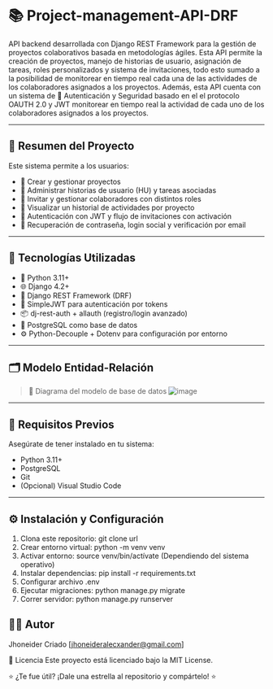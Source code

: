 # 📚 Project-management-API-DRF

API backend desarrollada con Django REST Framework para la gestión de proyectos colaborativos basada en metodologías ágiles. Esta API permite la creación de proyectos, manejo de historias de usuario, asignación de tareas, roles personalizados y sistema de invitaciones, todo esto sumado a la posibilidad de monitorear en tiempo real cada una de las actividades de los colaboradores asignados a los proyectos. Además, esta API cuenta con un sistema de 🔐 Autenticación y Seguridad basado en el el protocolo OAUTH 2.0 y JWT
 monitorear en tiempo real la actividad de cada uno de los colaboradores asignados a los proyectos.

---

## 🧾 Resumen del Proyecto

Este sistema permite a los usuarios:

- 📁 Crear y gestionar proyectos
- 🧩 Administrar historias de usuario (HU) y tareas asociadas
- 👥 Invitar y gestionar colaboradores con distintos roles
- 📜 Visualizar un historial de actividades por proyecto
- 🔐 Autenticación con JWT y flujo de invitaciones con activación
- 🔑 Recuperación de contraseña, login social y verificación por email

---

## 🚀 Tecnologías Utilizadas

- 🐍 Python 3.11+
- 🌐 Django 4.2+
- 🔧 Django REST Framework (DRF)
- 🔐 SimpleJWT para autenticación por tokens
- 📦 dj-rest-auth + allauth (registro/login avanzado)
- 🐘 PostgreSQL como base de datos
- ⚙️ Python-Decouple + Dotenv para configuración por entorno

---

## 🗂️ Modelo Entidad-Relación

> 📌 Diagrama del modelo de base de datos ![image](https://github.com/user-attachments/assets/5b99ea71-c27a-4a03-b4bf-e956072b20bc)

---

## 🧪 Requisitos Previos

Asegúrate de tener instalado en tu sistema:

- Python 3.11+
- PostgreSQL
- Git
- (Opcional) Visual Studio Code

---

## ⚙️ Instalación y Configuración

1. Clona este repositorio: git clone url
2.	Crear entorno virtual: python -m venv venv
2.	Activar entorno: source venv/bin/actívate (Dependiendo del sistema operativo)
3.	Instalar dependencias: pip install -r requirements.txt
4.	Configurar archivo .env
5.	Ejecutar migraciones: python manage.py migrate
6.	Correr servidor: python manage.py runserver



## 🧑‍💻 Autor
Jhoneider Criado
[jhoneideralecxander@gmail.com]

📝 Licencia
Este proyecto está licenciado bajo la MIT License.

⭐ ¿Te fue útil?
¡Dale una estrella al repositorio y compártelo! ⭐

